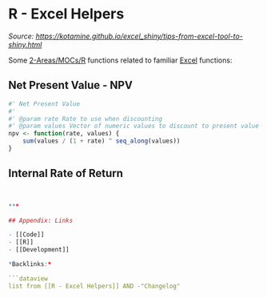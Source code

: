 # R - Excel Helpers

*Source: https://kotamine.github.io/excel_shiny/tips-from-excel-tool-to-shiny.html*

Some [2-Areas/MOCs/R](../../MOCs/R.md) functions related to familiar [Excel](../../../3-Resources/Tools/Microsoft%20Office/Excel/Excel.md) functions:

## Net Present Value - NPV

````R
#' Net Present Value
#' 
#' @param rate Rate to use when discounting
#' @param values Vector of numeric values to discount to present value
npv <- function(rate, values) {
    sum(values / (1 + rate) ^ seq_along(values))
}
````

## Internal Rate of Return

````R


***

## Appendix: Links

- [[Code]]
- [[R]]
- [[Development]]

*Backlinks:*

```dataview
list from [[R - Excel Helpers]] AND -"Changelog"
````
